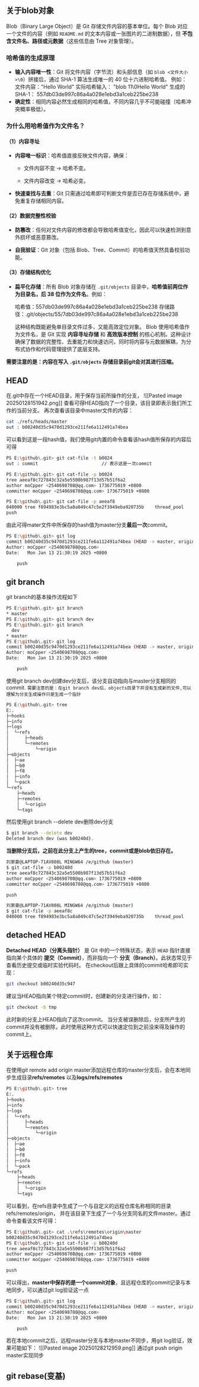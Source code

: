 
## 关于blob对象
Blob（Binary Large Object）是 Git 存储文件内容的基本单位。每个 Blob 对应一个文件的内容（例如 `README.md` 的文本内容或一张图片的二进制数据），但 **不包含文件名、路径或元数据**（这些信息由 Tree 对象管理）。
### 哈希值的生成原理
- **输入内容唯一性**：Git 将文件内容（字节流）和头部信息（如 `blob <文件大小>\0`）拼接后，通过 SHA-1 算法生成唯一的 40 位十六进制哈希值。
    例如：
    文件内容："Hello World"
    实际哈希输入： "blob 11\0Hello World"
    生成的 SHA-1： 557db03de997c86a4a028e1ebd3a1ceb225be238
- **确定性**：相同内容必然生成相同的哈希值，不同内容几乎不可能碰撞（哈希冲突概率极低）。
### 为什么用哈希值作为文件名？
#### （1）**内容寻址**

- **内容唯一标识**：哈希值直接反映文件内容，确保：
    
    - 文件内容不变 → 哈希不变。
        
    - 文件内容改变 → 哈希必变。
        
- **快速查找与去重**：Git 只需通过哈希即可判断文件是否已存在存储系统中，避免重复存储相同内容。
#### （2）**数据完整性校验**

- **防篡改**：任何对文件内容的修改都会导致哈希值变化，因此可以快速检测到意外损坏或恶意篡改。
    
- **自我验证**：Git 对象（包括 Blob、Tree、Commit）的哈希值天然具备校验功能。
#### （3）**存储结构优化**

- **扁平化存储**：所有 Blob 对象存储在 `.git/objects` 目录中，**哈希值前两位作为目录名，后 38 位作为文件名**。例如：

    哈希值：557db03de997c86a4a028e1ebd3a1ceb225be238
    存储路径：.git/objects/55/7db03de997c86a4a028e1ebd3a1ceb225be238
    
    这种结构既能避免单目录文件过多，又能高效定位对象。
Blob 使用哈希值作为文件名，是 Git 实现 **内容寻址存储** 和 **高效版本控制** 的核心机制。这种设计确保了数据的完整性、去重能力和快速访问，同时将内容与元数据解耦，为分布式协作和代码管理提供了底层支持。

**需要注意的是：内容在写入 `.git/objects` 存储目录前git会对其进行压缩。**

## HEAD
在.git中存在一个HEAD目录，用于保存当前所操作的分支，
![[Pasted image 20250128151942.png]]
查看可得HEAD指向了一个目录，该目录即表示我们所工作的当前分支。
再次查看该目录中master文件的内容：
```bash
cat ./refs/heads/master
out : b00240d35c9470d1293ce211fe6a112491a74bea
```
可以看到这是一段hash值，我们使用git内置的命令查看该hash值所保存的内容后可得
```bash
PS E:\github\.git> git cat-file -t b0024
out : commit                        // 表示这是一次commit

PS E:\github\.git> git cat-file -p b0024
tree aeeaf8c727843c32a5e5500b987f13d57b51f6a2
author moCpper <2540698708@qq.com> 1736775019 +0800
committer moCpper <2540698708@qq.com> 1736775019 +0800

PS E:\github\.git> git cat-file -p aeeaf8
040000 tree f894983e3bc5a8a049c47c5e2f3949eba920735b    thread_pool
push
```
由此可得mater文件中所保存的hash值为master分支**最后一次**commit。
```bash
PS E:\github\.git> git log
commit b00240d35c9470d1293ce211fe6a112491a74bea (HEAD -> master, origin/master)
Author: moCpper <2540698708@qq.com>
Date:   Mon Jan 13 21:30:19 2025 +0800

    push
```
## git branch
git branch的基本操作流程如下
```bash
PS E:\github\.git> git branch
* master
PS E:\github\.git> git branch dev
PS E:\github\.git> git branch
  dev
* master
PS E:\github\.git> git log
commit b00240d35c9470d1293ce211fe6a112491a74bea (HEAD -> master, origin/master, dev)
Author: moCpper <2540698708@qq.com>
Date:   Mon Jan 13 21:30:19 2025 +0800

    push
```
使用git branch dev创建dev分支后，该分支自动指向与master分支相同的commit.
`需要注意的是：在git branch dev后，objects目录下并没有生成新的文件,可以理解为分支生成操作只是生成一个指针`
```bash
PS E:\github\.git> tree
E:.
├─hooks
├─info
├─logs
│  └─refs
│      ├─heads
│      └─remotes
│          └─origin
├─objects
│  ├─ae
│  ├─b0
│  ├─f8
│  ├─info
│  └─pack
└─refs
    ├─heads
    ├─remotes
    │  └─origin
    └─tags
```
然后使用git branch --delete dev删除dev分支
```bash
$ git branch --delete dev
Deleted branch dev (was b00240d).
```
**当删除分支后，之前在此分支上产生的tree，commit或是blob依旧存在。**
```bash
刘家豪@LAPTOP-71AV808L MINGW64 /e/github (master)
$ git cat-file -p b00240d
tree aeeaf8c727843c32a5e5500b987f13d57b51f6a2
author moCpper <2540698708@qq.com> 1736775019 +0800
committer moCpper <2540698708@qq.com> 1736775019 +0800

push

刘家豪@LAPTOP-71AV808L MINGW64 /e/github (master)
$ git cat-file -p aeeaf8c
040000 tree f894983e3bc5a8a049c47c5e2f3949eba920735b    thread_pool
```

## detached HEAD
**Detached HEAD（分离头指针）** 是 Git 中的一个特殊状态，表示 `HEAD` 指针直接指向某个具体的 **提交（Commit）**，而非指向一个 **分支（Branch）**。此状态常见于查看历史提交或临时实验代码时。
在checkout后跟上具体的commit哈希即可实现：
```bash
git checkout b00240d35c947
```
建议当HEAD指向某个特定commit时，创建新的分支进行操作，如：
```bash
git checkout -b tmp
```
此时新的分支上HEAD指向了这次commit。
当分支被误删除后，分支所产生的commit并没有被删除，此时使用这种方式可以快速定位到之前没来得及操作的commit上。
## 关于远程仓库
在使用git remote add origin master添加远程仓库的master分支后，会在本地同步生成目录**refs/remotes**
以及**logs/refs/remotes**
```bash
PS E:\github\.git> tree
E:.
├─hooks
├─info
├─logs
│  └─refs
│      ├─heads
│      └─remotes
│          └─origin
├─objects
│  ├─ae
│  ├─b0
│  ├─f8
│  ├─info
│  └─pack
└─refs
    ├─heads
    ├─remotes
    │  └─origin
    └─tags
```
可以看到，在refs目录中生成了一个与自定义的远程仓库名称相同的目录refs/remotes/origin，
并在该目录下生成了一个与分支同名的文件master。通过命令查看该文件可得：
```bash
PS E:\github\.git> cat .\refs\remotes\origin\master
b00240d35c9470d1293ce211fe6a112491a74bea
PS E:\github\.git> git cat-file -p b00240d
tree aeeaf8c727843c32a5e5500b987f13d57b51f6a2
author moCpper <2540698708@qq.com> 1736775019 +0800
committer moCpper <2540698708@qq.com> 1736775019 +0800

push
```
可以得出，**master中保存的是一个commit对象**，且远程仓库的commit记录与本地同步，可以通过git log验证这一点
```bash
PS E:\github\.git> git log
commit b00240d35c9470d1293ce211fe6a112491a74bea (HEAD -> master, origin/master)
Author: moCpper <2540698708@qq.com>
Date:   Mon Jan 13 21:30:19 2025 +0800

    push
```
若在本地commit之后，远程master分支与本地master不同步，用git log验证，效果可能如下：
![[Pasted image 20250128212959.png]]
通过git push origin master实现同步

## git rebase(变基)



